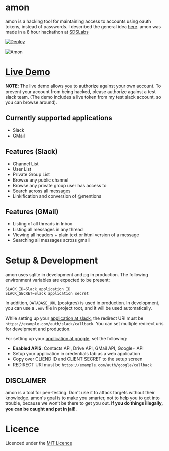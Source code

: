 # amon

amon is a hacking tool for maintaining access to accounts using oauth tokens, instead of passwords. I described the general idea [here](https://github.com/captn3m0/ideas#user-content-hacking-via-oaauth-tokens). amon was made in a 8 hour hackathon at [SDSLabs](https://sdslabs.co/)

[![Deploy](https://www.herokucdn.com/deploy/button.png)](https://heroku.com/deploy?template=https://github.com/authzero443/amon)

![Amon](https://cdn.rawgit.com/captn3m0/amon/master/app/assets/images/logo.png)

# [Live Demo](https://amon-hack.herokuapp.com/)

**NOTE**: The live demo allows you to authorize against your own account. To prevent your account from being hacked, please authorize against a test slack team. (The demo includes a live token from my test slack account, so you can browse around).

## Currently supported applications

- Slack
- GMail

## Features (Slack)

- Channel List
- User List
- Private Group List
- Browse any public channel
- Browse any private group user has access to
- Search across all messages
- Linkification and conversion of @mentions

## Features (GMail)

- Listing of all threads in Inbox
- Listing all messages in any thread
- Viewing all headers + plain text or html version of a message
- Searching all messages across gmail

# Setup & Development
amon uses sqlite in development and pg in production. The following environment variables are expected to be present:

    SLACK_ID=Slack application ID
    SLACK_SECRET=Slack application secret

In addition, `DATABASE_URL` (postgres) is used in production. In development, you can use a `.env` file in project root, and it will be used automatically.

While setting up your [application at slack](https://api.slack.com/applications/new), the redirect URI must be `https://example.com/auth/slack/callback`. You can set multiple redirect uris for develpment and production.

For setting up your [application at google](https://console.developers.google.com/project?authuser=0), set the following:

- **Enabled APIS**: Contacts API, Drive API, GMail API, Google+ API
- Setup your application in credentials tab as a web application
- Copy over CLIEND ID and CLIENT SECRET to the setup screen
- REDIRECT URI must be `https://example.com/auth/google/callback`

## DISCLAIMER
amon is a tool for pen-testing. Don't use it to attack targets without their knowledge. amon's goal is to make you smarter, not to help you to get into trouble, because we won’t be there to get you out. **If you do things illegally, you can be caught and put in jail!**.

# Licence
Licenced under the [MIT Licence](http://nemo.mit-license.org/)
